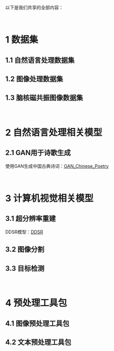 以下是我们共享的全部内容：

<br>

# 1 数据集
## 1.1 自然语言处理数据集
## 1.2 图像处理数据集
## 1.3 脑核磁共振图像数据集  

<br>

# 2 自然语言处理相关模型
## 2.1 GAN用于诗歌生成  
使用GAN生成中国古典诗词：[GAN_Chinese_Poetry](https://github.com/CQU-MLG/GAN_Chinese_Poetry)

<br>

# 3 计算机视觉相关模型
## 3.1 超分辨率重建
DDSR模型：[DDSR](https://github.com/JinglongDu/DDSR)  
## 3.2 图像分割
## 3.3 目标检测  

<br>

# 4 预处理工具包
## 4.1 图像预处理工具包
## 4.2 文本预处理工具包
